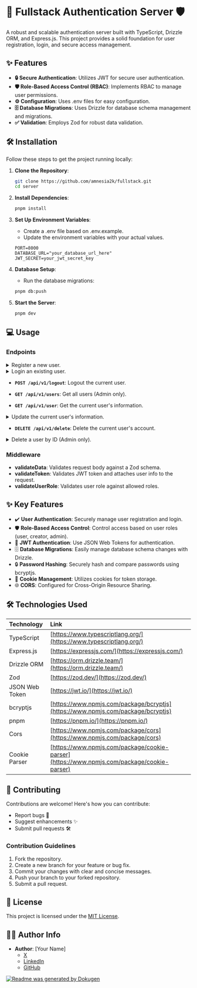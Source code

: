 # **🚀 Fullstack Authentication Server 🛡️**

A robust and scalable authentication server built with TypeScript, Drizzle ORM, and Express.js. This project provides a solid foundation for user registration, login, and secure access management.

## ✨ Features

- **🔒 Secure Authentication**: Utilizes JWT for secure user authentication.
- **🛡️ Role-Based Access Control (RBAC)**: Implements RBAC to manage user
  permissions.
- **⚙️ Configuration**: Uses .env files for easy configuration.
- **🗄️ Database Migrations**: Uses Drizzle for database schema management and
  migrations.
- **✅ Validation**: Employs Zod for robust data validation.

## 🛠️ Installation

Follow these steps to get the project running locally:

1.  **Clone the Repository**:

    ```bash
    git clone https://github.com/amnesia2k/fullstack.git
    cd server
    ```

2.  **Install Dependencies**:

    ```bash
    pnpm install
    ```

3.  **Set Up Environment Variables**:

    - Create a .env file based on .env.example.
    - Update the environment variables with your actual values.

    ```
    PORT=8000
    DATABASE_URL="your_database_url_here"
    JWT_SECRET=your_jwt_secret_key
    ```

4.  **Database Setup**:

    - Run the database migrations:

    ```bash
    pnpm db:push
    ```

5.  **Start the Server**:

    ```bash
    pnpm dev
    ```

## 💻 Usage

### Endpoints

<details>
<summary>
    Register a new user.
</summary>

- **`POST /api/v1/register`**:

```json
{
  "name": "John Doe",
  "email": "john.doe@example.com",
  "password": "securePassword"
}
```

</details>

<details>
<summary>
    Login an existing user.
</summary>

- **`POST /api/v1/login`**:

```json
{
  "email": "john.doe@example.com",
  "password": "securePassword"
}
```

</details>

- **`POST /api/v1/logout`**: Logout the current user.

- **`GET /api/v1/users`**: Get all users (Admin only).

- **`GET /api/v1/user`**: Get the current user's information.

<details>
<summary>
    Update the current user's information.
</summary>

- **`PATCH /api/v1/user`**:

```json
{
  "name": "Updated Name",
  "bio": "Updated bio information"
}
```

</details>

- **`DELETE /api/v1/delete`**: Delete the current user's account.

<details>
<summary>
    Delete a user by ID (Admin only).
</summary>

- **`DELETE /api/v1/admin/delete`**:

```json
{
  "_id": "user_id_to_delete"
}
```

</details>

### Middleware

- **validateData**: Validates request body against a Zod schema.
- **validateToken**: Validates JWT token and attaches user info to the
  request.
- **validateUserRole**: Validates user role against allowed roles.

## ✨ Key Features

- ✔️ **User Authentication**: Securely manage user registration and login.
- 🛡️ **Role-Based Access Control**: Control access based on user roles (user,
  creator, admin).
- 🔑 **JWT Authentication**: Use JSON Web Tokens for authentication.
- 🗄️ **Database Migrations**: Easily manage database schema changes with
  Drizzle.
- 🔒 **Password Hashing**: Securely hash and compare passwords using
  bcryptjs.
- 🍪 **Cookie Management**: Utilizes cookies for token storage.
- 🌐 **CORS**: Configured for Cross-Origin Resource Sharing.

## 🛠️ Technologies Used

| Technology     | Link                                                                                       |
| :------------- | :----------------------------------------------------------------------------------------- |
| TypeScript     | [https://www.typescriptlang.org/](https://www.typescriptlang.org/)                         |
| Express.js     | [https://expressjs.com/](https://expressjs.com/)                                           |
| Drizzle ORM    | [https://orm.drizzle.team/](https://orm.drizzle.team/)                                     |
| Zod            | [https://zod.dev/](https://zod.dev/)                                                       |
| JSON Web Token | [https://jwt.io/](https://jwt.io/)                                                         |
| bcryptjs       | [https://www.npmjs.com/package/bcryptjs](https://www.npmjs.com/package/bcryptjs)           |
| pnpm           | [https://pnpm.io/](https://pnpm.io/)                                                       |
| Cors           | [https://www.npmjs.com/package/cors](https://www.npmjs.com/package/cors)                   |
| Cookie Parser  | [https://www.npmjs.com/package/cookie-parser](https://www.npmjs.com/package/cookie-parser) |

## 🤝 Contributing

Contributions are welcome! Here's how you can contribute:

- Report bugs 🐛
- Suggest enhancements ✨
- Submit pull requests 🛠️

### Contribution Guidelines

1.  Fork the repository.
2.  Create a new branch for your feature or bug fix.
3.  Commit your changes with clear and concise messages.
4.  Push your branch to your forked repository.
5.  Submit a pull request.

## 📜 License

This project is licensed under the [MIT License](LICENSE).

## 👨‍💻 Author Info

- **Author**: [Your Name]
  - [X](https://twitter.com/@olathedev_)
  - [LinkedIn](https://www.linkedin.com/in/olatilewaolatoye)
  - [GitHub](https://github.com/amnesia2k)

[![Readme was generated by Dokugen](https://img.shields.io/badge/Readme%20was%20generated%20by-Dokugen-brightgreen)](https://www.npmjs.com/package/dokugen)

